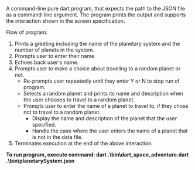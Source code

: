 A command-line pure dart program, that expects the path to the JSON file as a command-line argument. The program prints the output and supports the interaction shown in the screen specification.

Flow of program:
1. Prints a greeting including the name of the planetary system and the number of planets in the system.
2. Prompts user to enter their name.
3. Echoes back user's name.
4. Prompts user to make a choice about traveling to a random planet or not.
    * Re-prompts user repeatedly until they enter Y or N to stop run of program.
    * Selects a random planet and prints its name and description when the user chooses to travel to a random planet.
    * Prompts  user to enter the name of a planet to travel to, if they chose not to travel to a random planet.
      * Display the name and description of the planet that the user specified.
      * Handle the case where the user enters the name of a planet that is not in the data file.
5. Terminates execution at the end of the above interaction.

**To run program, execute command: dart .\bin\dart_space_adventure.dart .\bin\planetarySystem.json**

